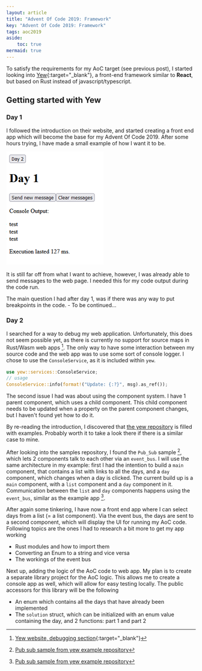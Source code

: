 ```yaml
---
layout: article
title: "Advent Of Code 2019: Framework"
key: "Advent Of Code 2019: Framework"
tags: aoc2019
aside:
    toc: true
mermaid: true
---
```


To satisfy the requirements for my AoC target (see previous post), I started looking into [Yew](https://yew.rs/){:target="_blank"}, a front-end framework similar to **React**, but based on Rust instead of javascript/typescript.

<!--more-->

## Getting started with Yew

### Day 1

I followed the introduction on their website, and started creating a front end app which will become the base for my Advent Of Code 2019.
After some hours trying, I have made a small example of how I want it to be.

![My results with yew after some hours trying](/assets/images/yew_day_1.png)

It is still far off from what I want to achieve, however, I was already able to send messages to the web page. I needed this for my code output during the code run.

The main question I had after day 1, was if there was any way to put breakpoints in the code. - To be continued...

### Day 2

I searched for a way to debug my web application. Unfortunately, this does not seem possible yet, as there is currently no support for source maps in Rust/Wasm web apps [^1]. The only way to have some interaction between my source code and the web app was to use some sort of console logger. I chose to use the `ConsoleService`, as it is included within `yew`.

```rust
use yew::services::ConsoleService;
// usage
ConsoleService::info(format!("Update: {:?}", msg).as_ref());
```

The second issue I had was about using the component system. I have 1 parent component, which uses a child component. This child component needs to be updated when a property on the parent component changes, but I haven't found yet how to do it.

By re-reading the introduction, I discovered that [the yew repository](https://github.com/yewstack/yew/tree/master/examples) is filled with examples. Probably worth it to take a look there if there is a similar case to mine.

After looking into the samples repository, I found the `Pub_Sub` sample [^2], which lets 2 components talk to each other via an `event_bus`.
I will use the same architecture in my example: first I had the intention to build a `main` component, that contains a list with links to all the days, and a `day` component, which changes when a day is clicked. The current build up is a `main` component, with a `list` component and a `day` component in it. Communication between the `list` and `day` components happens using the `event_bus`, similar as the example app [^2].

After again some tinkering, I have now a front end app where I can select days from a list (= a list component). Via the event bus, the days are sent to a second component, which will display the UI for running my AoC code. Following topics are the ones I had to research a bit more to get my app working

- Rust modules and how to import them
- Converting an Enum to a string and vice versa
- The workings of the event bus

Next up, adding the logic of the AoC code to web app. My plan is to create a separate library project for the AoC logic. This allows me to create a console app as well, which will allow for easy testing locally. The public accessors for this library will be the following

- An enum which contains all the days that have already been implemented
- The `solution` struct, which can be initialized with an enum value containing the day, and 2 functions: part 1 and part 2

[^1]: [Yew website, debugging section](https://yew.rs/more/debugging){:target="_blank"}
[^2]: [Pub sub sample from yew example repository](https://github.com/yewstack/yew/tree/master/examples/pub_sub)
